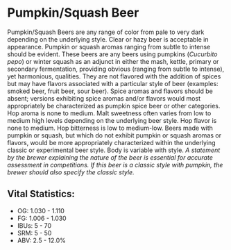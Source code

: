 # Pumpkin/Squash Beer

Pumpkin/Squash Beers are any range of color from pale to very dark depending on the underlying style. Clear or hazy beer is acceptable in appearance. Pumpkin or squash aromas ranging from subtle to intense should be evident. These beers are any beers using pumpkins (_Cucurbito pepo_) or winter squash as an adjunct in either the mash, kettle, primary or secondary fermentation, providing obvious (ranging from subtle to intense), yet harmonious, qualities. They are not flavored with the addition of spices but may have flavors associated with a particular style of beer (examples: smoked beer, fruit beer, sour beer). Spice aromas and flavors should be absent; versions exhibiting spice aromas and/or flavors would most appropriately be characterized as pumpkin spice beer or other categories. Hop aroma is none to medium. Malt sweetness often varies from low to medium high levels depending on the underlying beer style. Hop flavor is none to medium. Hop bitterness is low to medium-low. Beers made with pumpkin or squash, but which do not exhibit pumpkin or squash aromas or flavors, would be more appropriately characterized within the underlying classic or experimental beer style. Body is variable with style. _A statement by the brewer explaining the nature of the beer is essential for accurate assessment in competitions. If this beer is a classic style with pumpkin, the brewer should also specify the classic style._

## Vital Statistics:

- OG: 1.030 - 1.110
- FG: 1.006 - 1.030
- IBUs: 5 - 70
- SRM: 5 - 50
- ABV: 2.5 - 12.0%